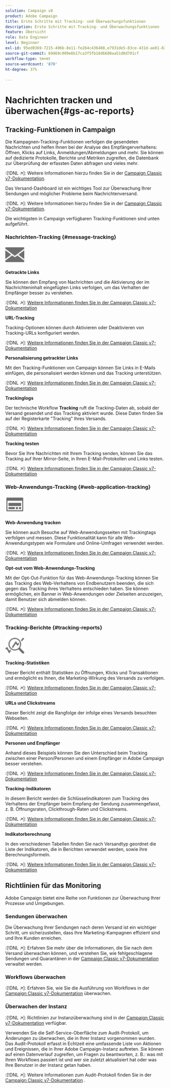 ```yaml
---
solution: Campaign v8
product: Adobe Campaign
title: Erste Schritte mit Tracking- und Überwachungsfunktionen
description: Erste Schritte mit Tracking- und Überwachungsfunktionen
feature: Übersicht
role: Data Engineer
level: Beginner
exl-id: 95ed0369-7215-496b-8e11-fe264c436488,e7931de5-83ce-431d-ae81-83793d257550
source-git-commit: 69d69c909e6b17ca3f5fb18d6680aa51d0d701cf
workflow-type: tm+mt
source-wordcount: '870'
ht-degree: 37%

---
```


# Nachrichten tracken und überwachen{#gs-ac-reports}

## Tracking-Funktionen in Campaign

Die Kampagnen-Tracking-Funktionen verfolgen die gesendeten Nachrichten und helfen Ihnen bei der Analyse des Empfängerverhaltens: Öffnen, Klicks auf Links, Anmeldungen/Abmeldungen und mehr. Sie können auf dedizierte Protokolle, Berichte und Metriken zugreifen, die Datenbank zur Überprüfung der erfassten Daten abfragen und vieles mehr.

:[!DNL :arrow_upper_right:]:  Weitere Informationen hierzu finden Sie in der [Campaign Classic v7-Dokumentation](https://experienceleague.adobe.com/docs/campaign-classic/using/getting-started/profile-management/editing-a-profile.html?lang=en#tracking-tab).

Das Versand-Dashboard ist ein wichtiges Tool zur Überwachung Ihrer Sendungen und möglicher Probleme beim Nachrichtenversand.

:[!DNL :arrow_upper_right:]: Weitere Informationen hierzu finden Sie in der [Campaign Classic v7-Dokumentation](https://experienceleague.adobe.com/docs/campaign-classic/using/sending-messages/monitoring-deliveries/delivery-dashboard.html?lang=en#sending-messages).

Die wichtigsten in Campaign verfügbaren Tracking-Funktionen sind unten aufgeführt.

### Nachrichten-Tracking {#message-tracking}

<img src="assets/do-not-localize/icon-message-tracking.svg" width="60px">

**Getrackte Links**

Sie können den Empfang von Nachrichten und die Aktivierung der im Nachrichteninhalt eingefügten Links verfolgen, um das Verhalten der Empfänger besser zu verstehen.

:[!DNL :arrow_upper_right:]: [Weitere Informationen finden Sie in der Campaign Classic v7-Dokumentation](https://experienceleague.adobe.com/docs/campaign-classic/using/sending-messages/tracking-messages/how-to-configure-tracked-links.html?lang=en#sending-messages)

**URL-Tracking**

Tracking-Optionen können durch Aktivieren oder Deaktivieren von Tracking-URLs konfiguriert werden.

:[!DNL :arrow_upper_right:]: [Weitere Informationen finden Sie in der Campaign Classic v7-Dokumentation](https://experienceleague.adobe.com/docs/campaign-classic/using/sending-messages/tracking-messages/personalizing-url-tracking.html?lang=en#sending-messages)


**Personalisierung getrackter Links**

Mit den Tracking-Funktionen von Campaign können Sie Links in E-Mails einfügen, die personalisiert werden können und das Tracking unterstützen.

:[!DNL :arrow_upper_right:]: [Weitere Informationen finden Sie in der Campaign Classic v7-Dokumentation](https://experienceleague.adobe.com/docs/campaign-classic/using/sending-messages/tracking-messages/tracking-personalized-links/tracking-personalized-links.html?lang=en#sending-messages)

**Trackinglogs**

Der technische Workflow **Tracking** ruft die Tracking-Daten ab, sobald der Versand gesendet und das Tracking aktiviert wurde. Diese Daten finden Sie auf der Registerkarte &quot;Tracking&quot; Ihres Versands.

:[!DNL :arrow_upper_right:]: [Weitere Informationen finden Sie in der Campaign Classic v7-Dokumentation](https://experienceleague.adobe.com/docs/campaign-classic/using/sending-messages/tracking-messages/accessing-the-tracking-logs.html?lang=en#sending-messages)

**Tracking testen**

Bevor Sie Ihre Nachrichten mit Ihrem Tracking senden, können Sie das Tracking auf Ihrer Mirror-Seite, in Ihren E-Mail-Protokollen und Links testen.

:[!DNL :arrow_upper_right:]: [Weitere Informationen finden Sie in der Campaign Classic v7-Dokumentation](https://experienceleague.adobe.com/docs/campaign-classic/using/sending-messages/tracking-messages/testing-tracking.html?lang=en#sending-messages)

### Web-Anwendungs-Tracking {#web-application-tracking}

<img src="assets/do-not-localize/icon-web-app.svg" width="60px">

**Web-Anwendung tracken**

Sie können auch Besuche auf Web-Anwendungsseiten mit Trackingtags verfolgen und messen. Diese Funktionalität kann für alle Web-Anwendungstypen wie Formulare und Online-Umfragen verwendet werden.

:[!DNL :arrow_upper_right:]: [Weitere Informationen finden Sie in der Campaign Classic v7-Dokumentation](https://experienceleague.adobe.com/docs/campaign-classic/using/designing-content/web-applications/tracking-a-web-application.html?lang=en#designing-content)

**Opt-out vom Web-Anwendungs-Tracking**

Mit der Opt-Out-Funktion für das Web-Anwendungs-Tracking können Sie das Tracking des Web-Verhaltens von Endbenutzern beenden, die sich gegen das Tracking ihres Verhaltens entschieden haben. Sie können ermöglichen, ein Banner in Web-Anwendungen oder Zielseiten anzuzeigen, damit Benutzer sich abmelden können.

:[!DNL :arrow_upper_right:]: [Weitere Informationen finden Sie in der Campaign Classic v7-Dokumentation](https://experienceleague.adobe.com/docs/campaign-classic/using/designing-content/web-applications/web-application-tracking-opt-out.html?lang=en#designing-content)

### Tracking-Berichte {#tracking-reports}

<img src="assets/do-not-localize/icon_monitor.svg" width="60px">

**Tracking-Statistiken**

Dieser Bericht enthält Statistiken zu Öffnungen, Klicks und Transaktionen und ermöglicht es Ihnen, die Marketing-Wirkung des Versands zu verfolgen.

:[!DNL :arrow_upper_right:]: [Weitere Informationen finden Sie in der Campaign Classic v7-Dokumentation](https://experienceleague.adobe.com/docs/campaign-classic/using/sending-messages/tracking-messages/about-message-tracking.html?lang=en#tracking-reports)

**URLs und Clickstreams**

Dieser Bericht zeigt die Rangfolge der infolge eines Versands besuchten Webseiten.

:[!DNL :arrow_upper_right:]: [Weitere Informationen finden Sie in der Campaign Classic v7-Dokumentation](https://experienceleague.adobe.com/docs/campaign-classic/using/reporting/reports-on-deliveries/delivery-reports.html?lang=en#urls-and-click-streams)

**Personen und Empfänger**

Anhand dieses Beispiels können Sie den Unterschied beim Tracking zwischen einer Person/Personen und einem Empfänger in Adobe Campaign besser verstehen.

:[!DNL :arrow_upper_right:]: [Weitere Informationen finden Sie in der Campaign Classic v7-Dokumentation](https://experienceleague.adobe.com/docs/campaign-classic/using/reporting/reports-on-deliveries/person-people-recipients.html?lang=en#reporting)

**Tracking-Indikatoren**

In diesem Bericht werden die Schlüsselindikatoren zum Tracking des Verhaltens der Empfänger beim Empfang der Sendung zusammengefasst, z. B. Öffnungsraten, Clickthrough-Raten und Clickstreams.

:[!DNL :arrow_upper_right:]: [Weitere Informationen finden Sie in der Campaign Classic v7-Dokumentation](https://experienceleague.adobe.com/docs/campaign-classic/using/reporting/reports-on-deliveries/delivery-reports.html?lang=en#reporting)

**Indikatorberechnung**

In den verschiedenen Tabellen finden Sie nach Versandtyp geordnet die Liste der Indikatoren, die in Berichten verwendet werden, sowie ihre Berechnungsformeln.

:[!DNL :arrow_upper_right:]: [Weitere Informationen finden Sie in der Campaign Classic v7-Dokumentation](https://experienceleague.adobe.com/docs/campaign-classic/using/reporting/reports-on-deliveries/indicator-calculation.html?lang=en#reporting)

## Richtlinien für das Monitoring

Adobe Campaign bietet eine Reihe von Funktionen zur Überwachung Ihrer Prozesse und Umgebungen.

### Sendungen überwachen

Die Überwachung Ihrer Sendungen nach deren Versand ist ein wichtiger Schritt, um sicherzustellen, dass Ihre Marketing-Kampagnen effizient sind und Ihre Kunden erreichen.

:[!DNL :arrow_upper_right:]: Erfahren Sie mehr über die Informationen, die Sie nach dem Versand überwachen können, und verstehen Sie, wie fehlgeschlagene Sendungen und Quarantänen in der [Campaign Classic v7-Dokumentation](https://experienceleague.adobe.com/docs/campaign-classic/using/sending-messages/monitoring-deliveries/about-delivery-monitoring.html?lang=en#sending-messages) verwaltet werden.

### Workflows überwachen

:[!DNL :arrow_upper_right:]: Erfahren Sie, wie Sie die Ausführung von Workflows in der [Campaign Classic v7-Dokumentation](https://experienceleague.adobe.com/docs/campaign-classic/using/automating-with-workflows/monitoring-workflows/monitoring-workflow-execution.html?lang=en#automating-with-workflows) überwachen.

### Überwachen der Instanz

:[!DNL :arrow_upper_right:]: Richtlinien zur Instanzüberwachung sind in der [Campaign Classic v7-Dokumentation](https://experienceleague.adobe.com/docs/campaign-classic/using/monitoring-campaign-classic/introduction/monitoring-guidelines.html?lang=en#monitoring-campaign-classic) verfügbar.

Verwenden Sie die Self-Service-Oberfläche zum Audit-Protokoll, um Änderungen zu überwachen, die in Ihrer Instanz vorgenommen wurden. Das Audit-Protokoll erfasst in Echtzeit eine umfassende Liste von Aktionen und Ereignissen, die in Ihrer Adobe Campaign-Instanz auftreten. Sie können auf einen Datenverlauf zugreifen, um Fragen zu beantworten, z. B.: was mit Ihren Workflows passiert ist und wer sie zuletzt aktualisiert hat oder was Ihre Benutzer in der Instanz getan haben.

:[!DNL :arrow_upper_right:]: Weitere Informationen zum Audit-Protokoll finden Sie in der [Campaign Classic v7-Dokumentation](https://experienceleague.adobe.com/docs/campaign-classic/using/monitoring-campaign-classic/production-procedures/audit-trail.html?lang=en#accessing-audit-trail) .
